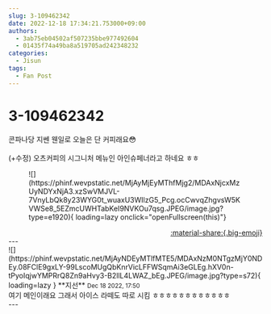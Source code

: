```yaml
---
slug: 3-109462342
date: 2022-12-18 17:34:21.753000+09:00
authors:
  - 3ab75eb04502af507235bbe977492604
  - 01435f74a49ba8a519705ad242348232
categories:
  - Jisun
tags:
  - Fan Post
---
```


# 3-109462342

<div class="post-container" markdown="1">
<div class="content-container md-sidebar__scrollwrap" markdown="1">

콘파나당 지쎈 웬일로 오늘은 단 커피래요😳<br><br>(+수정) 오츠커피의 시그니처 메뉴인 아인슈페너라고 하네요 ㅎㅎ
<figure markdown="1">
![](https://phinf.wevpstatic.net/MjAyMjEyMThfMjg2/MDAxNjcxMzUyNDYxNjA3.xzSwVMJVL-7VnyLbQk8y23WYG0t_wuaxU3WIlzG5_Pcg.ocCwvqZhgvsW5KVWSe8_5EZmcUWHTabKeI9NVKOu7qsg.JPEG/image.jpg?type=e1920){ loading=lazy onclick="openFullscreen(this)"}
</figure>


</div>
</div>

<div style="text-align: right;" markdown="1">
<a href="https://weverse.io/fromis9/fanpost/3-109462342" style="text-align: right;">:material-share:{.big-emoji}</a>
</div>
---

<div class="comments-container md-sidebar__scrollwrap" markdown="1">
<div class="comment" markdown="1">
<div class='id-container' markdown="1">
![](https://phinf.wevpstatic.net/MjAyNDEyMTlfMTE5/MDAxNzM0NTgzMjY0NDEy.08FClE9gxLY-99LscoMUgQbKnrVicLFFWSqmAi3eGLEg.hXV0n-tPyoIqjwYMPRrQ8Zn9aHvy3-B2llL4LWAZ_bEg.JPEG/image.jpg?type=s72){ loading=lazy }
**<span class="artist">지선</span>** <small>Dec 18 2022, 17:50</small><br>
</div>
<div class='comment-body' markdown="1">
여기 메인이래요 그래서 아이스 라떼도 따로 시킴 ㅎㅎㅎㅎㅎㅎㅎㅎㅎㅎㅎㅎ
</div>
</div>
</div>
---
